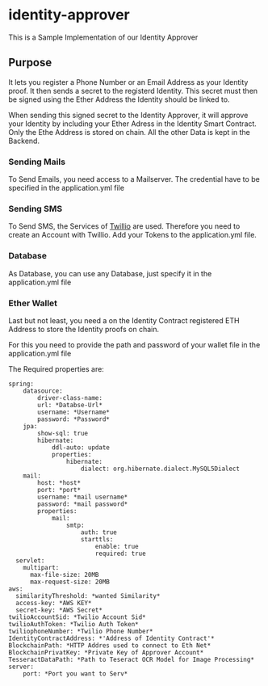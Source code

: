 # identity-approver

This is a Sample Implementation of our Identity Approver
## Purpose

It lets you register a Phone Number or an Email Address as your Identity proof. It then sends a secret to the registerd Identity. 
This secret must then be signed using the Ether Address the Identity should be linked to.

When sending this signed secret to the Identity Approver, it will approve your Identity by including your Ether Adress in the Identity Smart Contract. Only the Ethe Address is stored on chain. All the other Data is kept in the Backend.

### Sending Mails

To Send Emails, you need access to a Mailserver. The credential have to be specified in the application.yml file

### Sending SMS

To Send SMS, the Services of [Twillio](https://www.twilio.com/sms) are used. Therefore you need to create an Account with Twillio. Add your Tokens to the application.yml file.

### Database

As Database, you can use any Database, just specify it in the application.yml file

### Ether Wallet

Last but not least, you need a on the Identity Contract registered ETH Address to store the Identity proofs on chain.

For this you need to provide the path and password of your wallet file in the application.yml file


The Required properties are:
```
spring:
    datasource:
        driver-class-name: 
        url: *Databse-Url*
        username: *Username*
        password: *Password*
    jpa:
        show-sql: true
        hibernate:
            ddl-auto: update
            properties:
                hibernate:
                    dialect: org.hibernate.dialect.MySQL5Dialect
    mail:
        host: *host*
        port: *port*
        username: *mail username*
        password: *mail password*
        properties:
            mail:
                smtp:
                    auth: true
                    starttls:
                        enable: true
                        required: true
  servlet:
    multipart:
      max-file-size: 20MB
      max-request-size: 20MB
aws:
  similarityThreshold: *wanted Similarity*
  access-key: *AWS KEY*
  secret-key: *AWS Secret*
twilioAccountSid: *Twilio Account Sid*
twilioAuthToken: *Twilio Auth Token*
twiliophoneNumber: *Twilio Phone Number*
IdentityContractAddress: *'Address of Identity Contract'*
BlockchainPath: *HTTP Addres used to connect to Eth Net*
BlockchainPrivatKey: *Private Key of Approver Account*
TesseractDataPath: *Path to Teseract OCR Model for Image Processing*
server:
    port: *Port you want to Serv*
```

